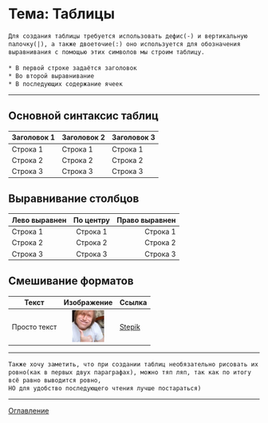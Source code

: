 # Тема: Таблицы
    Для создания таблицы требуется использовать дефис(-) и вертикальную палочку(|), а также двоеточие(:) оно используется для обозначения выравнивания с помощью этих символов мы строим таблицу.
    
    * В первой строке задаётся заголовок
    * Во второй выравнивание
    * В последующих содержание ячеек
***
## Основной синтаксис таблиц

|Заголовок 1|Заголовок 2|Заголовок 3|
|-----------|-----------|-----------|
|Строка 1   |Строка 1   |Строка 1   |
|Строка 2   |Строка 2   |Строка 2   |
|Строка 3   |Строка 3   |Строка 3   |


## Выравнивание столбцов

|Лево выравнен|По центру|Право выравнен|
|:-----------|:-----------:|-----------:|
|Строка 1    |Строка 1     |Строка 1    |
|Строка 2    |Строка 2     |Строка 2    |
|Строка 3    |Строка 3     |Строка 3    |


## Смешивание форматов

|Текст|Изображение|Ссылка|
|----------- |:-----------:|-----------|
|Просто текст|![Игорёк](IgorVihr.jpg)   |[Stepik](https://stepik.org/)   |

***
    Также хочу заметить, что при создании таблиц необязательно рисовать их ровно(как в первых двух параграфах), можно тяп ляп, так как по итогу всё равно выводится ровно,
    НО для удобство последующего чтения лучше постараться)

***
[Оглавление](03_menu.md)